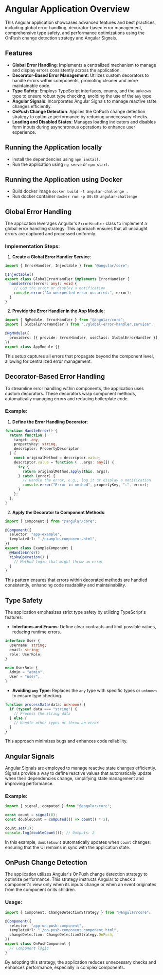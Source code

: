 # Angular Application Overview

This Angular application showcases advanced features and best practices, including global error handling, decorator-based error management, comprehensive type safety, and performance optimizations using the OnPush change detection strategy and Angular Signals.

## Features

- **Global Error Handling**: Implements a centralized mechanism to manage and display errors consistently across the application.
- **Decorator-Based Error Management**: Utilizes custom decorators to handle errors within components, promoting cleaner and more maintainable code.
- **Type Safety**: Employs TypeScript interfaces, enums, and the `unknown` type to ensure robust type checking, avoiding the use of the `any` type.
- **Angular Signals**: Incorporates Angular Signals to manage reactive state changes efficiently.
- **OnPush Change Detection**: Applies the OnPush change detection strategy to optimize performance by reducing unnecessary checks.
- **Loading and Disabled States**: Manages loading indicators and disables form inputs during asynchronous operations to enhance user experience.

## Running the Application locally

- Install the dependencies using `npm install`.
- Run the application using `ng serve` or `npm start`.

## Running the Application using Docker

- Build docker image `docker build -t angular-challenge .`
- Run docker container `docker run -p 80:80 angular-challenge`

## Global Error Handling

The application leverages Angular's `ErrorHandler` class to implement a global error handling strategy. This approach ensures that all uncaught errors are captured and processed uniformly.

### Implementation Steps:

1.  **Create a Global Error Handler Service**:

```typescript
import { ErrorHandler, Injectable } from "@angular/core";

@Injectable()
export class GlobalErrorHandler implements ErrorHandler {
  handleError(error: any): void {
    // Log the error or display a notification
    console.error("An unexpected error occurred:", error);
  }
}
```

2.  **Provide the Error Handler in the App Module**:

```typescript
import { NgModule, ErrorHandler } from "@angular/core";
import { GlobalErrorHandler } from "./global-error-handler.service";

@NgModule({
  providers: [{ provide: ErrorHandler, useClass: GlobalErrorHandler }],
})
export class AppModule {}
```

This setup captures all errors that propagate beyond the component level, allowing for centralized error management.

## Decorator-Based Error Handling

To streamline error handling within components, the application uses custom decorators. These decorators wrap component methods, automatically managing errors and reducing boilerplate code.

### Example:

1.  **Define the Error Handling Decorator**:

```typescript
function HandleError() {
  return function (
    target: any,
    propertyKey: string,
    descriptor: PropertyDescriptor
  ) {
    const originalMethod = descriptor.value;
    descriptor.value = function (...args: any[]) {
      try {
        return originalMethod.apply(this, args);
      } catch (error) {
        // Handle the error, e.g., log it or display a notification
        console.error("Error in method", propertyKey, ":", error);
      }
    };
  };
}
```

2.  **Apply the Decorator to Component Methods**:

```typescript
import { Component } from "@angular/core";

@Component({
  selector: "app-example",
  templateUrl: "./example.component.html",
})
export class ExampleComponent {
  @HandleError()
  riskyOperation() {
    // Method logic that might throw an error
  }
}
```

This pattern ensures that errors within decorated methods are handled consistently, enhancing code readability and maintainability.

## Type Safety

The application emphasizes strict type safety by utilizing TypeScript's features:

- **Interfaces and Enums**: Define clear contracts and limit possible values, reducing runtime errors.

```typescript
interface User {
  username: string;
  email: string;
  role: UserRole;
}

enum UserRole {
  Admin = "admin",
  User = "user",
}
```

- **Avoiding `any` Type**: Replaces the `any` type with specific types or `unknown` to ensure type checking.

```typescript
function processData(data: unknown) {
  if (typeof data === "string") {
    // Process the string data
  } else {
    // Handle other types or throw an error
  }
}
```

This approach minimizes bugs and enhances code reliability.

## Angular Signals

Angular Signals are employed to manage reactive state changes efficiently. Signals provide a way to define reactive values that automatically update when their dependencies change, simplifying state management and improving performance.

### Example:

```typescript
import { signal, computed } from "@angular/core";

const count = signal(0);
const doubleCount = computed(() => count() * 2);

count.set(1);
console.log(doubleCount()); // Outputs: 2
```

In this example, `doubleCount` automatically updates when `count` changes, ensuring that the UI remains in sync with the application state.

## OnPush Change Detection

The application utilizes Angular's OnPush change detection strategy to optimize performance. This strategy instructs Angular to check a component's view only when its inputs change or when an event originates from the component or its children.

### Usage:

```typescript
import { Component, ChangeDetectionStrategy } from "@angular/core";

@Component({
  selector: "app-on-push-component",
  templateUrl: "./on-push-component.component.html",
  changeDetection: ChangeDetectionStrategy.OnPush,
})
export class OnPushComponent {
  // Component logic
}
```

By adopting this strategy, the application reduces unnecessary checks and enhances performance, especially in complex components.

